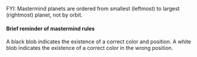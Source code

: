 FYI: Mastermind planets are ordered from smallest (leftmost) to largest (rightmost) planet, not by orbit.

#### Brief reminder of mastermind rules

A black blob indicates the existence of a correct color and position.
A white blob indicates the existence of a correct color in the wrong position.
